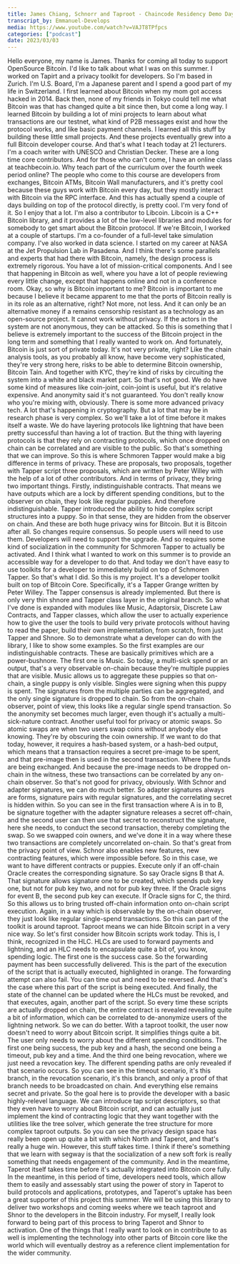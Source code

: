 ```yaml
---
title: James Chiang, Schnorr and Taproot - Chaincode Residency Demo Day
transcript_by: Emmanuel-Develops 
media: https://www.youtube.com/watch?v=VAJT8TPfpcs
categories: ["podcast"]
date: 2023/03/03
---
```


 Hello everyone, my name is James. Thanks for coming all today to support OpenSource Bitcoin. I'd like to talk about what I was on this summer. I worked on Tapirt and a privacy toolkit for developers. So I'm based in Zurich. I'm U.S. Board, I'm a Japanese parent and I spend a good part of my life in Switzerland. I first learned about Bitcoin when my mom got access hacked in 2014. Back then, none of my friends in Tokyo could tell me what Bitcoin was that has changed quite a bit since then, but come a long way. I learned Bitcoin by building a lot of mini projects to learn about what transactions are our testnet, what kind of P2B messages exist and how the protocol works, and like basic payment channels. I learned all this stuff by building these little small projects. And these projects eventually grew into a full Bitcoin developer course. And that's what I teach today at 21 lecturers. I'm a coach writer with UNESCO and Christian Decker. These are a long time core contributors. And for those who can't come, I have an online class at teachbecoin.io. Why teach part of the curriculum over the fourth week period online? The people who come to this course are developers from exchanges, Bitcoin ATMs, Bitcoin Wall manufacturers, and it's pretty cool because these guys work with Bitcoin every day, but they mostly interact with Bitcoin via the RPC interface. And this has actually spend a couple of days building on top of the protocol directly, is pretty cool. I'm very fond of it. So I enjoy that a lot. I'm also a contributor to Libcoin. Libcoin is a C++ Bitcoin library, and it provides a lot of the low-level libraries and modules for somebody to get smart about the Bitcoin protocol. If we're Bitcoin, I worked at a couple of startups. I'm a co-founder of a full-level take simulation company. I've also worked in data science. I started on my career at NASA at the Jet Propulsion Lab in Pasadena. And I think there's some parallels and experts that had there with Bitcoin, namely, the design process is extremely rigorous. You have a lot of mission-critical components. And I see that happening in Bitcoin as well, where you have a lot of people reviewing every little change, except that happens online and not in a conference room. Okay, so why is Bitcoin important to me? Bitcoin is important to me because I believe it became apparent to me that the ports of Bitcoin really is in its role as an alternative, right? Not more, not less. And it can only be an alternative money if a remains censorship resistant as a technology as an open-source project. It cannot work without privacy. If the actors in the system are not anonymous, they can be attacked. So this is something that I believe is extremely important to the success of the Bitcoin project in the long term and something that I really wanted to work on. And fortunately, Bitcoin is just sort of private today. It's not very private, right? Like the chain analysis tools, as you probably all know, have become very sophisticated, they're very strong here, risks to be able to determine Bitcoin ownership, Bitcoin Tain. And together with KYC, they're kind of risks by circuiting the system into a white and black market part. So that's not good. We do have some kind of measures like coin-joint, coin-joint is useful, but it's relative expensive. And anonymity said it's not guaranteed. You don't really know who you're mixing with, obviously. There is some more advanced privacy tech. A lot that's happening in cryptography. But a lot that may be in research phase is very complex. So we'll take a lot of time before it makes itself a waste. We do have layering protocols like lightning that have been pretty successful than having a lot of traction. But the thing with layering protocols is that they rely on contracting protocols, which once dropped on chain can be correlated and are visible to the public. So that's something that we can improve. So this is where Schmoren Tapper would make a big difference in terms of privacy. These are proposals, two proposals, together with Tapper script three proposals, which are written by Peter Willey with the help of a lot of other contributors. And in terms of privacy, they bring two important things. Firstly, indistinguishable contracts. That means we have outputs which are a lock by different spending conditions, but to the observer on chain, they look like regular puppies. And therefore indistinguishable. Tapper introduced the ability to hide complex script structures into a puppy. So in that sense, they are hidden from the observer on chain. And these are both huge privacy wins for Bitcoin. But it is Bitcoin after all. So changes require consensus. So people users will need to use them. Developers will need to support the upgrade. And so requires some kind of socialization in the community for Schmoren Tapper to actually be activated. And I think what I wanted to work on this summer is to provide an accessible way for a developer to do that. And today we don't have easy to use toolkits for a developer to immediately build on top of Schmoren Tapper. So that's what I did. So this is my project. It's a developer toolkit built on top of Bitcoin Core. Specifically, it's a Tapper Grange written by Peter Willey. The Tapper consensus is already implemented. But there is only very thin shnore and Tapper class layer in the original branch. So what I've done is expanded with modules like Music, Adaptorsix, Discrete Law Contracts, and Tapper classes, which allow the user to actually experience how to give the user the tools to build very private protocols without having to read the paper, build their own implementation, from scratch, from just Tapper and Shnore. So to demonstrate what a developer can do with the library, I like to show some examples. So the first examples are our indistinguishable contracts. These are basically primitives which are a power-bushnore. The first one is Music. So today, a multi-sick spend or an output, that's a very observable on-chain because they're multiple puppies that are visible. Music allows us to aggregate these puppies so that on-chain, a single puppy is only visible. Singles were signing when this puppy is spent. The signatures from the multiple parties can be aggregated, and the only single signature is dropped to chain. So from the on-chain observer, point of view, this looks like a regular single spend transaction. So the anonymity set becomes much larger, even though it's actually a multi-sick-nature contract. Another useful tool for privacy or atomic swaps. So atomic swaps are when two users swap coins without anybody else knowing. They're by obscuring the coin ownership. If we want to do that today, however, it requires a hash-based system, or a hash-bed output, which means that a transaction requires a secret pre-image to be spent, and that pre-image then is used in the second transaction. Where the funds are being exchanged. And because the pre-image needs to be dropped on-chain in the witness, these two transactions can be correlated by any on-chain observer. So that's not good for privacy, obviously. With Schnor and adapter signatures, we can do much better. So adapter signatures always are forms, signature pairs with regular signatures, and the correlating secret is hidden within. So you can see in the first transaction where A is in to B, be signature together with the adapter signature releases a secret off-chain, and the second user can then use that secret to reconstruct the signature, here she needs, to conduct the second transaction, thereby completing the swap. So we swapped coin owners, and we've done it in a way where these two transactions are completely uncorrelated on-chain. So that's great from the privacy point of view. Schnor also enables new features, new contracting features, which were impossible before. So in this case, we want to have different contracts or puppies. Execute only if an off-chain Oracle creates the corresponding signature. So say Oracle signs B that A. That signature allows signature one to be created, which spends pub key one, but not for pub key two, and not for pub key three. If the Oracle signs for event B, the second pub key can execute. If Oracle signs for C, the third. So this allows us to bring trusted off-chain information onto on-chain script execution. Again, in a way which is observable by the on-chain observer, they just look like regular single-spend transactions. So this can part of the toolkit is around taproot. Taproot means we can hide Bitcoin script in a very nice way. So let's first consider how Bitcoin scripts work today. This is, I think, recognized in the HLC. HLCs are used to forward payments and lightning, and an HLC needs to encapsulate quite a bit of, you know, spending logic. The first one is the success case. So the forwarding payment has been successfully delivered. This is the part of the execution of the script that is actually executed, highlighted in orange. The forwarding attempt can also fail. You can time out and need to be reversed. And that's the case where this part of the script is being executed. And finally, the state of the channel can be updated where the HLCs must be revoked, and that executes, again, another part of the script. So every time these scripts are actually dropped on chain, the entire contract is revealed revealing quite a bit of information, which can be correlated to de-anonymize users of the lightning network. So we can do better. With a taproot toolkit, the user now doesn't need to worry about Bitcoin script. It simplifies things quite a bit. The user only needs to worry about the different spending conditions. The first one being success, the pub key and a hash, the second one being a timeout, pub key and a time. And the third one being revocation, where we just need a revocation key. The different spending paths are only revealed if that scenario occurs. So you can see in the timeout scenario, it's this branch, in the revocation scenario, it's this branch, and only a proof of that branch needs to be broadcasted on chain. And everything else remains secret and private. So the goal here is to provide the developer with a basic highly-relevel language. We can introduce tap script descriptors, so that they even have to worry about Bitcoin script, and can actually just implement the kind of contracting logic that they want together with the utilities like the tree solver, which generate the tree structure for more complex taproot outputs. So you can see the privacy design space has really been open up quite a bit with which North and Taperot, and that's really a huge win. However, this stuff takes time. I think if there's something that we learn with segway is that the socialization of a new soft fork is really something that needs engagement of the community. And in the meantime, Taperot itself takes time before it's actually integrated into Bitcoin core fully. In the meantime, in this period of time, developers need tools, which allow them to easily and assessably start using the power of story in Taperot to build protocols and applications, prototypes, and Taperot's uptake has been a great supporter of this project this summer. We will be using this library to deliver two workshops and coming weeks where we teach taproot and Shnor to the developers in the Bitcoin industry. For myself, I really look forward to being part of this process to bring Taperot and Shnor to activation. One of the things that I really want to look on in contribute to as well is implementing the technology into other parts of Bitcoin core like the world which will eventually destroy as a reference client implementation for the wider community.
